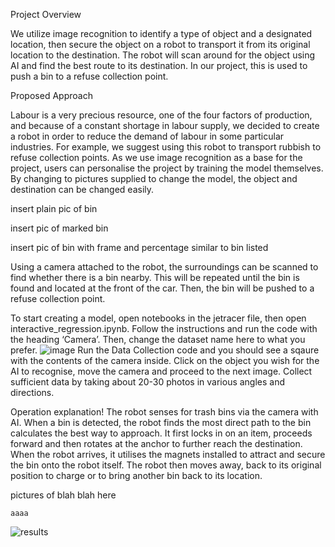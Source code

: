 Project Overview

We utilize image recognition to identify a type of object and a designated location, then secure the object on a robot to transport it from its original location to the destination. 
The robot will scan around for the object using AI and find the best route to its destination. 
In our project, this is used to push a bin to a refuse collection point.


Proposed Approach

Labour is a very precious resource, one of the four factors of production, and because of a constant shortage in labour supply, we decided to create a robot in order to reduce the demand of labour in some particular industries. For example, we suggest using this robot to transport rubbish to refuse collection points. 
As we use image recognition as a base for the project, users can personalise the project by training the model themselves.
By changing to pictures supplied to change the model, the object and destination can be changed easily.

insert plain pic of bin

insert pic of marked bin

insert pic of bin with frame and percentage similar to bin listed

Using a camera attached to the robot, the surroundings can be scanned to find whether there is a bin nearby. 
This will be repeated until the bin is found and located at the front of the car. 
Then, the bin will be pushed to a refuse collection point.



To start creating a model, open notebooks in the jetracer file, then open interactive_regression.ipynb.
Follow the instructions and run the code with the heading ‘Camera’.
Then, change the dataset name here to what you prefer.
![image](https://github.com/user-attachments/assets/7cc42b93-6ac1-4bb4-a790-f321852e9dc6)
Run the Data Collection code and you should see a sqaure with the contents of the camera inside.
Click on the object you wish for the AI to recognise, move the camera and proceed to the next image.
Collect sufficient data by taking about 20-30 photos in various angles and directions.

Operation explanation!
The robot senses for trash bins via the camera with AI. When a bin is detected, the robot finds the most direct path to the bin calculates the best way to approach.
It first locks in on an item, proceeds forward and then rotates at the anchor to further reach the destination.
When the robot arrives, it utilises the magnets installed to attract and secure the bin onto the robot itself.
The robot then moves away, back to its original position to charge or to bring another bin back to its location.

pictures of blah blah here


```
aaaa
```
![results](https://github.com/user-attachments/assets/add53096-0fa9-4269-8cae-d490d03f3586)
